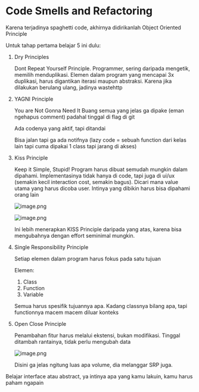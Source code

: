 # Code Smells and Refactoring

Karena terjadinya spaghetti code, akhirnya didirikanlah Object Oriented Principle

Untuk tahap pertama belajar 5 ini dulu:

1. Dry Principles
    
    Dont Repeat Yourself Principle. Programmer, sering daripada mengetik, memilih menduplikasi. Elemen dalam program yang mencapai 3x duplikasi, harus digantikan iterasi maupun abstraksi. Karena jika dilakukan berulang ulang, jadinya wastehttp
    
2. YAGNI Principle
    
    You are Not Gonna Need It
    Buang semua yang jelas ga dipake (eman ngehapus comment) padahal tinggal di flag di git
    
    Ada codenya yang aktif, tapi ditandai
    
    Bisa jalan tapi ga ada notifnya (lazy code =  sebuah function dari kelas lain tapi cuma dipakai 1 class tapi jarang di akses)
    
3. Kiss Principle
    
    Keep it Simple, Stupid!
    Program harus dibuat semudah mungkin dalam dipahami. Implementasinya tidak hanya di code, tapi juga di ui/ux (semakin kecil interaction cost, semakin bagus). Dicari mana value utama yang harus dicoba user. Intinya yang dibikin harus bisa dipahami orang lain
    
    ![image.png](attachment:7657bf4f-db6d-43a6-a91e-8a1d0296f751:image.png)
    
    ![image.png](attachment:7e4d4c7c-719a-4d56-b01f-2141eb6d124e:image.png)
    
    Ini lebih menerapkan KISS Principle daripada yang atas, karena bisa mengubahnya dengan effort seminimal mungkin.
    
4. Single Responsibility Principle
    
    Setiap elemen dalam program harus fokus pada satu tujuan
    
    Elemen: 
    
    1. Class
    2. Function
    3. Variable
    
    Semua harus spesifik tujuannya apa. Kadang classnya bilang apa, tapi functionnya macem macem diluar konteks
    
5. Open Close Principle
    
    Penambahan fitur harus melalui ekstensi, bukan modifikasi. Tinggal ditambah rantainya, tidak perlu mengubah data
    
    ![image.png](attachment:c7be6828-e0cd-4fab-9dc4-691d49d0671b:image.png)
    
    Disini ga jelas ngitung luas apa volume, dia melanggar SRP juga. 
    

Belajar interface atau abstract, ya intinya apa yang kamu lakuin, kamu harus paham ngapain
